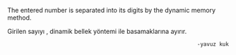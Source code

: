 The entered number is separated into its digits by the dynamic memory method. 

Girilen sayıyı , dinamik bellek yöntemi ile basamaklarına ayırır.
                                                                
                                                                -yavuz kuk
